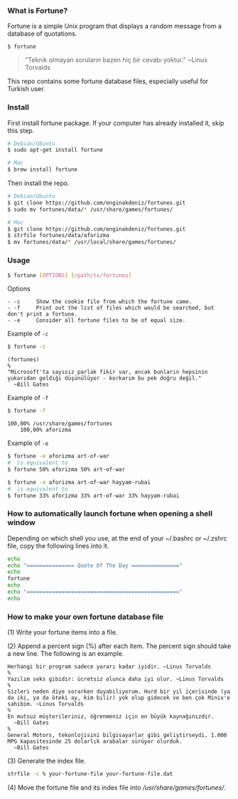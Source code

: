 ### What is Fortune?

Fortune is a simple Unix program that displays a random message from a database of quotations.
```
$ fortune
```
>"Teknik olmayan soruların bazen hiç bir cevabı yoktur."
>  ~Linus Torvalds

This repo contains some fortune database files, especially useful for Turkish user.

### Install

First install fortune package. If your computer has already installed it, skip this step.
```bash
# Debian/Ubuntu
$ sudo apt-get install fortune

# Mac
$ brew install fortune
```
Then install the repo.
```bash
# Debian/Ubuntu
$ git clone https://github.com/enginakdeniz/fortunes.git
$ sudo mv fortunes/data/* /usr/share/games/fortunes/

# Mac
$ git clone https://github.com/enginakdeniz/fortunes.git
$ strfile fortunes/data/aforizma
$ mv fortunes/data/* /usr/local/share/games/fortunes/
```
### Usage
```bash
$ fortune [OPTIONS] [/path/to/fortunes]
```
Options
```
- -c     Show the cookie file from which the fortune came.
- -f     Print out the list of files which would be searched, but don't print a fortune.
- -e     Consider all fortune files to be of equal size.
```
Example of `-c`
```bash
$ fortune -c
```

```
(fortunes)
%
"Microsoft'ta sayısız parlak fikir var, ancak bunların hepsinin yukarıdan geldiği düşünülüyor - korkarım bu pek doğru değil."
  ~Bill Gates
```
Example of `-f`
```bash
$ fortune -f
```

```
100,00% /usr/share/games/fortunes
    100,00% aforizma
```
Example of `-e`
```bash
$ fortune -e aforizma art-of-war
#  is equivalent to
$ fortune 50% aforizma 50% art-of-war

$ fortune -e aforizma art-of-war hayyam-rubai
#  is equivalent to
$ fortune 33% aforizma 33% art-of-war 33% hayyam-rubai
```
### How to automatically launch fortune when opening a shell window

Depending on which shell you use, at the end of your ~/.bashrc or ~/.zshrc file, copy the following lines into it.
```bash
echo
echo "=============== Quote Of The Day ==============="
echo
fortune
echo
echo "================================================"
echo
```
### How to make your own fortune database file

(1) Write your fortune items into a file.

(2) Append a percent sign (%) after each item. The percent sign should take a new line. The following is an example.
```
Herhangi bir program sadece yararı kadar iyidir. ~Linus Torvalds
%
Yazılım seks gibidir: ücretsiz olunca daha iyi olur. ~Linus Torvalds
%
Sizleri neden diye sorarken duyabiliyorum. Hurd bir yıl içerisinde (ya da iki, ya da öteki ay, kim bilir) yok olup gidecek ve ben çok Minix'e sahibim. ~Linus Torvalds
%
En mutsuz müşterileriniz, öğrenmeniz için en büyük kaynağınızdır.
  ~Bill Gates
%
General Motors, tekonlojisini bilgisayarlar gibi geliştirseydi, 1.000 MPG kapasitesinde 25 dolarlık arabalar sürüyor olurduk.
  ~Bill Gates
```
(3) Generate the index file.
```bash
strfile -c % your-fortune-file your-fortune-file.dat
```
(4) Move the fortune file and its index file into */usr/share/games/fortunes/*.

